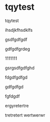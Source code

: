 # tqytest
tqytest


ihsdjkfhsdklfs


gsdfgdfgdf

gdfgdfgrdeg

1111111

gsrgsdfgdfghd

fdgdfgdfgd

gdfgdfgd


fgfdgdf



ergyretertre

tretretert
wertwerwr
